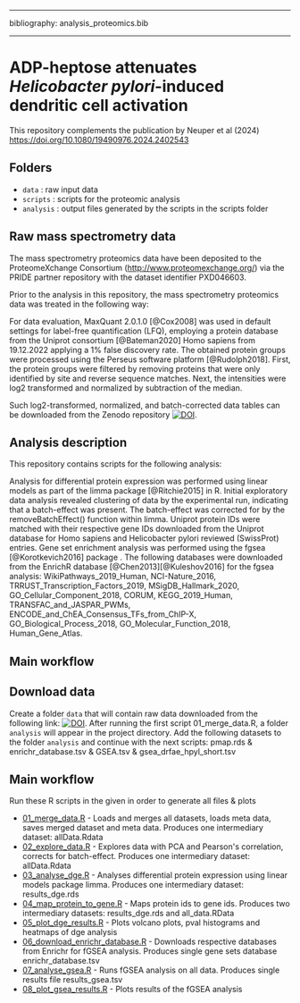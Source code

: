 ------------------------------------------------------------------------

bibliography: analysis_proteomics.bib

------------------------------------------------------------------------

# ADP-heptose attenuates *Helicobacter pylori*-induced dendritic cell activation

This repository complements the publication by Neuper et al (2024) https://doi.org/10.1080/19490976.2024.2402543 

## Folders

-   `data` : raw input data
-   `scripts` : scripts for the proteomic analysis
-   `analysis` : output files generated by the scripts in the scripts folder

## Raw mass spectrometry data

The mass spectrometry proteomics data have been deposited to the ProteomeXchange Consortium (<http://www.proteomexchange.org/>) via the PRIDE partner repository with the dataset identifier PXD046603.

Prior to the analysis in this repository, the mass spectrometry proteomics data was treated in the following way:

For data evaluation, MaxQuant 2.0.1.0 [@Cox2008] was used in default settings for label-free quantification (LFQ), employing a protein database from the Uniprot consortium [@Bateman2020] Homo sapiens from 19.12.2022 applying a 1% false discovery rate. The obtained protein groups were processed using the Perseus software platform [@Rudolph2018]. First, the protein groups were filtered by removing proteins that were only identified by site and reverse sequence matches. Next, the intensities were log2 transformed and normalized by subtraction of the median.

Such log2-transformed, normalized, and batch-corrected data tables can be downloaded from the Zenodo repository [![DOI](https://zenodo.org/badge/DOI/10.5281/zenodo.13120610.svg)](https://doi.org/10.5281/zenodo.13120610).

## Analysis description

This repository contains scripts for the following analysis:

Analysis for differential protein expression was performed using linear models as part of the limma package [@Ritchie2015] in R. Initial exploratory data analysis revealed clustering of data by the experimental run, indicating that a batch-effect was present. The batch-effect was corrected for by the removeBatchEffect() function within limma. Uniprot protein IDs were matched with their respective gene IDs downloaded from the Uniprot database for Homo sapiens and Helicobacter pylori reviewed (SwissProt) entries. Gene set enrichment analysis was performed using the fgsea [@Korotkevich2016] package . The following databases were downloaded from the EnrichR database [@Chen2013][@Kuleshov2016] for the fgsea analysis: WikiPathways_2019_Human, NCI-Nature_2016, TRRUST_Transcription_Factors_2019, MSigDB_Hallmark_2020, GO_Cellular_Component_2018, CORUM, KEGG_2019_Human, TRANSFAC_and_JASPAR_PWMs, ENCODE_and_ChEA_Consensus_TFs_from_ChIP-X, GO_Biological_Process_2018, GO_Molecular_Function_2018, Human_Gene_Atlas.

## Main workflow

## Download data

Create a folder `data` that will contain raw data downloaded from the following link: [![DOI](https://zenodo.org/badge/DOI/10.5281/zenodo.13120610.svg)](https://doi.org/10.5281/zenodo.13120610). After running the first script 01_merge_data.R, a folder `analysis` will appear in the project directory. Add the following datasets to the folder `analysis` and continue with the next scripts: pmap.rds & enrichr_database.tsv & GSEA.tsv & gsea_drfae_hpyl_short.tsv

## Main workflow

Run these R scripts in the given in order to generate all files & plots

-   [01_merge_data.R](scripts/01_merge_data.R) - Loads and merges all datasets, loads meta data, saves merged dataset and meta data. Produces one intermediary dataset: allData.Rdata
-   [02_explore_data.R](scripts/02_explore_data.R) - Explores data with PCA and Pearson's correlation, corrects for batch-effect. Produces one intermediary dataset: allData.Rdata
-   [03_analyse_dge.R](scripts/03_analyse_dge.R) - Analyses differential protein expression using linear models package limma. Produces one intermediary dataset: results_dge.rds
-   [04_map_protein_to_gene.R](scripts/04_map_protein_to_gene.R) - Maps protein ids to gene ids. Produces two intermediary datasets: results_dge.rds and all_data.RData
-   [05_plot_dge_results.R](scripts/05_plot_dge_results.R) - Plots volcano plots, pval histograms and heatmaps of dge analysis
-   [06_download_enrichr_database.R](scripts/06_download_enrichr_database.R) - Downloads respective databases from Enrichr for fGSEA analysis. Produces single gene sets database enrichr_database.tsv
-   [07_analyse_gsea.R](scripts/07_analyse_gsea.R) - Runs fGSEA analysis on all data. Produces single results file results_gsea.tsv
-   [08_plot_gsea_results.R](scripts/08_plot_gsea_results.R) - Plots results of the fGSEA analysis
